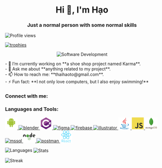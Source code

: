 <h1 align="center">Hi 👋, I'm Hạo</h1> <h3 align="center">Just a normal person with some normal skills</h3> <p align="left"> <img src="https://komarev.com/ghpvc/?username=thaihaoto&label=Profile%20views&color=0e75b6&style=flat" alt="Profile views" /> </p> <p align="left"> <a href="https://github.com/ryo-ma/github-profile-trophy"> <img src="https://github-profile-trophy.vercel.app/?username=thaihaoto" alt="trophies" /> </a> </p> <p align="center"> <img width="400" height="200" src="https://media1.tenor.com/m/2fXbn6Xtt0UAAAAC/software-software-development.gif" alt="Software Development"> </p> <p align="left"> - 🔭 I’m currently working on **a shoe shop project named Karma**.<br> - 💬 Ask me about **anything related to my project**.<br> - 📫 How to reach me: **thaihaoto@gmail.com**.<br> - ⚡ Fun fact: **I not only love computers, but I also enjoy swimming!** </p> <h3 align="left">Connect with me:</h3> <p align="left"> <!-- Add your social media links here --> </p> <h3 align="left">Languages and Tools:</h3> <p align="left"> <a href="https://developer.android.com" target="_blank" rel="noreferrer"> <img src="https://raw.githubusercontent.com/devicons/devicon/master/icons/android/android-original-wordmark.svg" alt="android" width="40" height="40"/> </a> <a href="https://www.blender.org/" target="_blank" rel="noreferrer"> <img src="https://download.blender.org/branding/community/blender_community_badge_white.svg" alt="blender" width="40" height="40"/> </a> <a href="https://www.w3schools.com/cs/" target="_blank" rel="noreferrer"> <img src="https://raw.githubusercontent.com/devicons/devicon/master/icons/csharp/csharp-original.svg" alt="csharp" width="40" height="40"/> </a> <a href="https://www.figma.com/" target="_blank" rel="noreferrer"> <img src="https://www.vectorlogo.zone/logos/figma/figma-icon.svg" alt="figma" width="40" height="40"/> </a> <a href="https://firebase.google.com/" target="_blank" rel="noreferrer"> <img src="https://www.vectorlogo.zone/logos/firebase/firebase-icon.svg" alt="firebase" width="40" height="40"/> </a> <a href="https://www.adobe.com/in/products/illustrator.html" target="_blank" rel="noreferrer"> <img src="https://www.vectorlogo.zone/logos/adobe_illustrator/adobe_illustrator-icon.svg" alt="illustrator" width="40" height="40"/> </a> <a href="https://www.java.com" target="_blank" rel="noreferrer"> <img src="https://raw.githubusercontent.com/devicons/devicon/master/icons/java/java-original.svg" alt="java" width="40" height="40"/> </a> <a href="https://developer.mozilla.org/en-US/docs/Web/JavaScript" target="_blank" rel="noreferrer"> <img src="https://raw.githubusercontent.com/devicons/devicon/master/icons/javascript/javascript-original.svg" alt="javascript" width="40" height="40"/> </a> <a href="https://www.mongodb.com/" target="_blank" rel="noreferrer"> <img src="https://raw.githubusercontent.com/devicons/devicon/master/icons/mongodb/mongodb-original-wordmark.svg" alt="mongodb" width="40" height="40"/> </a> <a href="https://www.microsoft.com/en-us/sql-server" target="_blank" rel="noreferrer"> <img src="https://www.svgrepo.com/show/303229/microsoft-sql-server-logo.svg" alt="mssql" width="40" height="40"/> </a> <a href="https://nodejs.org" target="_blank" rel="noreferrer"> <img src="https://raw.githubusercontent.com/devicons/devicon/master/icons/nodejs/nodejs-original-wordmark.svg" alt="nodejs" width="40" height="40"/> </a> <a href="https://postman.com" target="_blank" rel="noreferrer"> <img src="https://www.vectorlogo.zone/logos/getpostman/getpostman-icon.svg" alt="postman" width="40" height="40"/> </a> <a href="https://reactjs.org/" target="_blank" rel="noreferrer"> <img src="https://raw.githubusercontent.com/devicons/devicon/master/icons/react/react-original-wordmark.svg" alt="react" width="40" height="40"/> </a> </p> <p><img align="left" src="https://github-readme-stats.vercel.app/api/top-langs?username=thaihaoto&show_icons=true&locale=en&layout=compact" alt="Languages" /></p> <p>&nbsp;<img align="center" src="https://github-readme-stats.vercel.app/api?username=thaihaoto&show_icons=true&locale=en" alt="Stats" /></p> <p><img align="center" src="https://github-readme-streak-stats.herokuapp.com/?user=thaihaoto&" alt="Streak" /></p>
